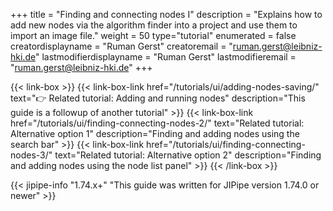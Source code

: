 +++
title = "Finding and connecting nodes I"
description = "Explains how to add new nodes via the algorithm finder into a project and use them to import an image file."
weight = 50
type="tutorial"
enumerated = false
creatordisplayname = "Ruman Gerst"
creatoremail = "ruman.gerst@leibniz-hki.de"
lastmodifierdisplayname = "Ruman Gerst"
lastmodifieremail = "ruman.gerst@leibniz-hki.de"
+++

{{< link-box >}}
    {{< link-box-link href="/tutorials/ui/adding-nodes-saving/" text="👉 Related tutorial: Adding and running nodes" description="This guide is a followup of another tutorial" >}}
    {{< link-box-link href="/tutorials/ui/finding-connecting-nodes-2/" text="Related tutorial: Alternative option 1" description="Finding and adding nodes using the search bar" >}}
    {{< link-box-link href="/tutorials/ui/finding-connecting-nodes-3/" text="Related tutorial: Alternative option 2" description="Finding and adding nodes using the node list panel" >}}
{{< /link-box >}}

{{< jipipe-info "1.74.x+" "This guide was written for JIPipe version 1.74.0 or newer" >}}